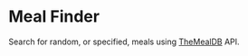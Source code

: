 # Meal Finder

Search for random, or specified, meals using [TheMealDB](https://www.themealdb.com/api.php) API.
